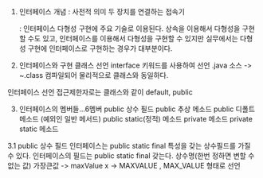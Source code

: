 1. 인터페이스 개념
   : 사전적 의미 두 장치를 연결하는 접속기

   : 인터페이스 다형성 구현에 주요 기술로 이용된다.
   상속을 이용해서 다형성을 구현할 수도 있고,
   인터페이스를 이용해서 다형성을 구현할 수 있지만
   실무에서는 다형성 구현에 인터페이스로 구현하는 경우가 대부분이다.

2. 인터페이스와 구현 클래스 선언
   interface 키워드를 사용하여 선언
   .java 소스 -> ~.class 컴파일되어 물리적으로 클래스와 동일하다.

인터페이스 선언
접근제한자로는 클래스와 같이 default, public

3. 인터페이스의 멤버들...6멤버
   public 상수 필드
   public 추상 메소드
   public 디폴트 메소드 (예외인 일반 메서드)
   public static(정적) 메소드
   private 메소드
   private static 메소드


3.1 public 상수 필드
인터페이스는 public static final 특성을 갖는 상수필드를 가질 수 있다.
인터페이스의 필드는 public static final 갖는다.
상수명(한번 정하면 변할 수 없는 값)
가장큰값 -> maxValue x   -> MAXVALUE , MAX_VALUE  형태로 선언
